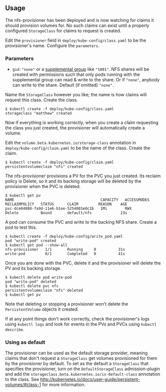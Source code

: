 ## Usage

The nfs-provisioner has been deployed and is now watching for claims it should provision volumes for. No such claims can exist until a properly configured `StorageClass` for claims to request is created.

Edit the `provisioner` field in `deploy/kube-config/class.yaml` to be the provisioner's name. Configure the `parameters`.

### Parameters
* `gid`: `"none"` or a [supplemental group](http://kubernetes.io/docs/user-guide/security-context/) like `"1001"`. NFS shares will be created with permissions such that only pods running with the supplemental group can read & write to the share. Or if `"none"`, anybody can write to the share. Default (if omitted) `"none"`.

Name the `StorageClass` however you like; the name is how claims will request this class. Create the class.
 
```
$ kubectl create -f deploy/kube-config/class.yaml
storageclass "matthew" created
```

Now if everything is working correctly, when you create a claim requesting the class you just created, the provisioner will automatically create a volume.

Edit the `volume.beta.kubernetes.io/storage-class` annotation in `deploy/kube-config/claim.yaml` to be the name of the class. Create the claim.

```
$ kubectl create -f deploy/kube-config/claim.yaml
persistentvolumeclaim "nfs" created
```

The nfs-provisioner provisions a PV for the PVC you just created. Its reclaim policy is Delete, so it and its backing storage will be deleted by the provisioner when the PVC is deleted.

```
$ kubectl get pv
NAME                                       CAPACITY   ACCESSMODES   RECLAIMPOLICY   STATUS      CLAIM         REASON    AGE
pvc-dce84888-7a9d-11e6-b1ee-5254001e0c1b   1Mi        RWX           Delete          Bound       default/nfs             23s
```

A pod can consume the PVC and write to the backing NFS share. Create a pod to test this.

```
$ kubectl create -f deploy/kube-config/write_pod.yaml 
pod "write-pod" created
$ kubectl get pod --show-all
nfs-provisioner   1/1       Running     0          31s
write-pod         0/1       Completed   0          41s
```

Once you are done with the PVC, delete it and the provisioner will delete the PV and its backing storage.

```
$ kubectl delete pod write-pod
pod "write-pod" deleted
$ kubectl delete pvc nfs
persistentvolumeclaim "nfs" deleted
$ kubectl get pv
```

Note that deleting or stopping a provisioner won't delete the `PersistentVolume` objects it created. 

If at any point things don't work correctly, check the provisioner's logs using `kubectl logs` and look for events in the PVs and PVCs using `kubectl describe`.

### Using as default

The provisioner can be used as the default storage provider, meaning claims that don't request a `StorageClass` get volumes provisioned for them by the provisioner by default. To set as the default a `StorageClass` that specifies the provisioner, turn on the `DefaultStorageClass` admission-plugin and add the `storageclass.beta.kubernetes.io/is-default-class` annotation to the class. See http://kubernetes.io/docs/user-guide/persistent-volumes/#class-1 for more information.
